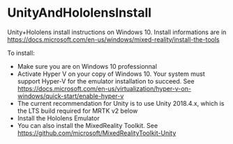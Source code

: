 # UnityAndHololensInstall
Unity+Hololens install instructions on Windows 10. Install informations are in https://docs.microsoft.com/en-us/windows/mixed-reality/install-the-tools

To install:
* Make sure you are on Windows 10 professionnal
* Activate Hyper V on your copy of Windows 10. Your system must support Hyper-V for the emulator installation to succeed. See https://docs.microsoft.com/en-us/virtualization/hyper-v-on-windows/quick-start/enable-hyper-v
* The current recommendation for Unity is to use Unity 2018.4.x, which is the LTS build required for MRTK v2 below
* Install the Hololens Emulator
* You can also install the MixedReality Toolkit. See https://github.com/microsoft/MixedRealityToolkit-Unity
